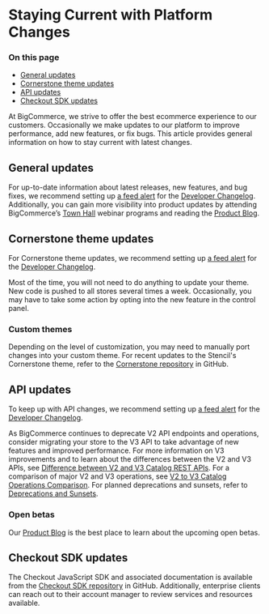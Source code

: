 # Staying Current with Platform Changes

<div class="otp" id="no-index">

### On this page

- [General updates](#general-updates)
- [Cornerstone theme updates](#cornerstone-theme-updates)
- [API updates](#api-updates)
- [Checkout SDK updates](#checkout-sdk-updates)

</div> 


At BigCommerce, we strive to offer the best ecommerce experience to our customers. Occasionally we make updates to our platform to improve performance, add new features, or fix bugs. This article provides general information on how to stay current with latest changes. 

## General updates

For up-to-date information about latest releases, new features, and bug fixes, we recommend setting up [a feed alert](https://developer.bigcommerce.com/changelog#feeds) for the [Developer Changelog](https://developer.bigcommerce.com/changelog). Additionally, you can gain more visibility into product updates by attending BigCommerce’s [Town Hall](https://support.bigcommerce.com/s/article/BigCommerce-Town-Halls) webinar programs and reading the [Product Blog](https://support.bigcommerce.com/s/blog).

## Cornerstone theme updates

For Cornerstone theme updates, we recommend setting up [a feed alert](https://developer.bigcommerce.com/changelog#feeds) for the [Developer Changelog](https://developer.bigcommerce.com/changelog). 

Most of the time, you will not need to do anything to update your theme. New code is pushed to all stores several times a week. Occasionally, you may have to take some action by opting into the new feature in the control panel. 

### Custom themes

Depending on the level of customization, you may need to manually port changes into your custom theme. For recent updates to the Stencil's Cornerstone theme, refer to the [Cornerstone repository](https://github.com/bigcommerce/cornerstone/) in GitHub.

## API updates

To keep up with API changes, we recommend setting up [a feed alert](https://developer.bigcommerce.com/changelog#feeds) for the [Developer Changelog](https://developer.bigcommerce.com/changelog).

As BigCommerce continues to deprecate V2 API endpoints and operations, consider migrating your store to the V3 API to take advantage of new features and improved performance. For more information on V3 improvements and to learn about the differences between the V2 and V3 APIs, see [Difference between V2 and V3 Catalog REST APIs](https://developer.bigcommerce.com/api-docs/store-management/catalog/v2-vs-v3). For a comparison of major V2 and V3 operations, see [V2 to V3 Catalog Operations Comparison](https://developer.bigcommerce.com/api-docs/store-management/catalog/v2-v3-examples). For planned deprecations and sunsets, refer to [Deprecations and Sunsets](https://developer.bigcommerce.com/api-docs/getting-started/deprecations-and-sunsets).

### Open betas

Our [Product Blog](https://support.bigcommerce.com/s/blog) is the best place to learn about the upcoming open betas. 

## Checkout SDK updates

The Checkout JavaScript SDK and associated documentation is available from the [Checkout SDK repository](https://github.com/bigcommerce/checkout-sdk-js) in GitHub. Additionally, enterprise clients can reach out to their account manager to review services and resources available.
